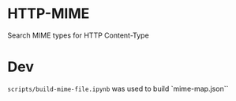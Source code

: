 # HTTP-MIME

Search MIME types for HTTP Content-Type

# Dev

`scripts/build-mime-file.ipynb` was used to build `mime-map.json``
